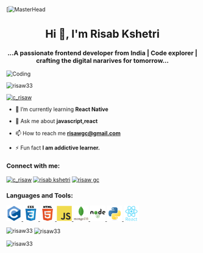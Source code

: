 [![MasterHead](https://pics.craiyon.com/2023-07-11/be5e36d7e30f458194859f97e4043489.webp)
<h1 align="center">Hi 👋, I'm Risab Kshetri</h1>
<h3 align="center">...A passionate frontend developer from India | Code explorer | crafting the digital nararives for tomorrow...</h3>

<img src="https://pics.craiyon.com/2023-07-11/be5e36d7e30f458194859f97e4043489.webp" alt="Coding" width="400">

<p align="left"> <img src="https://komarev.com/ghpvc/?username=risaw33&label=Profile%20views&color=0e75b6&style=flat" alt="risaw33" /> </p>

<p align="left"> <a href="https://twitter.com/c_risaw" target="blank"><img src="https://img.shields.io/twitter/follow/c_risaw?logo=twitter&style=for-the-badge" alt="c_risaw" /></a> </p>

- 🌱 I’m currently learning **React Native**

- 💬 Ask me about **javascript,react**

- 📫 How to reach me **risawgc@gmail.com**

- ⚡ Fun fact **I am addictive learner.**

<h3 align="left">Connect with me:</h3>
<p align="left">
<a href="https://twitter.com/c_risaw" target="blank"><img align="center" src="https://raw.githubusercontent.com/rahuldkjain/github-profile-readme-generator/master/src/images/icons/Social/twitter.svg" alt="c_risaw" height="30" width="40" /></a>
<a href="https://linkedin.com/in/risab kshetri" target="blank"><img align="center" src="https://raw.githubusercontent.com/rahuldkjain/github-profile-readme-generator/master/src/images/icons/Social/linked-in-alt.svg" alt="risab kshetri" height="30" width="40" /></a>
<a href="https://fb.com/risaw gc" target="blank"><img align="center" src="https://raw.githubusercontent.com/rahuldkjain/github-profile-readme-generator/master/src/images/icons/Social/facebook.svg" alt="risaw gc" height="30" width="40" /></a>
</p>

<h3 align="left">Languages and Tools:</h3>
<p align="left"> <a href="https://www.cprogramming.com/" target="_blank" rel="noreferrer"> <img src="https://raw.githubusercontent.com/devicons/devicon/master/icons/c/c-original.svg" alt="c" width="40" height="40"/> </a> <a href="https://www.w3schools.com/css/" target="_blank" rel="noreferrer"> <img src="https://raw.githubusercontent.com/devicons/devicon/master/icons/css3/css3-original-wordmark.svg" alt="css3" width="40" height="40"/> </a> <a href="https://www.w3.org/html/" target="_blank" rel="noreferrer"> <img src="https://raw.githubusercontent.com/devicons/devicon/master/icons/html5/html5-original-wordmark.svg" alt="html5" width="40" height="40"/> </a> <a href="https://developer.mozilla.org/en-US/docs/Web/JavaScript" target="_blank" rel="noreferrer"> <img src="https://raw.githubusercontent.com/devicons/devicon/master/icons/javascript/javascript-original.svg" alt="javascript" width="40" height="40"/> </a> <a href="https://www.mongodb.com/" target="_blank" rel="noreferrer"> <img src="https://raw.githubusercontent.com/devicons/devicon/master/icons/mongodb/mongodb-original-wordmark.svg" alt="mongodb" width="40" height="40"/> </a> <a href="https://nodejs.org" target="_blank" rel="noreferrer"> <img src="https://raw.githubusercontent.com/devicons/devicon/master/icons/nodejs/nodejs-original-wordmark.svg" alt="nodejs" width="40" height="40"/> </a> <a href="https://www.python.org" target="_blank" rel="noreferrer"> <img src="https://raw.githubusercontent.com/devicons/devicon/master/icons/python/python-original.svg" alt="python" width="40" height="40"/> </a> <a href="https://reactjs.org/" target="_blank" rel="noreferrer"> <img src="https://raw.githubusercontent.com/devicons/devicon/master/icons/react/react-original-wordmark.svg" alt="react" width="40" height="40"/> </a> </p>

<p><img align="left" src="https://github-readme-stats.vercel.app/api/top-langs?username=risaw33&show_icons=true&locale=en&layout=compact" alt="risaw33" /></p>

<p>&nbsp;<img align="center" src="https://github-readme-stats.vercel.app/api?username=risaw33&show_icons=true&locale=en" alt="risaw33" /></p>

<p><img align="center" src="https://github-readme-streak-stats.herokuapp.com/?user=risaw33&" alt="risaw33" /></p>

